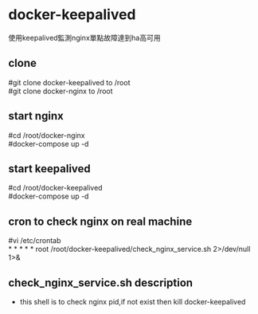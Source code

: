 # docker-keepalived
使用keepalived監測nginx單點故障達到ha高可用

## clone
#git clone docker-keepalived to /root  
#git clone docker-nginx to /root

## start nginx
#cd /root/docker-nginx  
#docker-compose up -d

## start keepalived
#cd /root/docker-keepalived    
#docker-compose up -d

## cron to check nginx on real machine
#vi /etc/crontab  
\* * * * * root /root/docker-keepalived/check_nginx_service.sh 2>/dev/null 1>&

## check_nginx_service.sh description
+ this shell is to check nginx pid,if not exist then kill docker-keepalived
